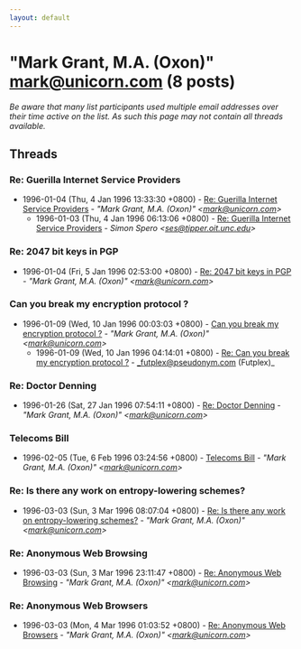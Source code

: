 ```yaml
---
layout: default
---
```


# "Mark Grant, M.A. (Oxon)" <mark@unicorn.com> (8 posts)

_Be aware that many list participants used multiple email addresses over their time active on the list. As such this page may not contain all threads available._

## Threads

### Re: Guerilla Internet Service Providers
+ 1996-01-04 (Thu, 4 Jan 1996 13:33:30 +0800) - [Re: Guerilla Internet Service Providers](/archive/1996/01/605790bcbd458af8fbcb7b962d62f2b2272ed7367272f00a667d5018c0c1d51c) - _"Mark Grant, M.A. (Oxon)" \<mark@unicorn.com\>_
  + 1996-01-03 (Thu, 4 Jan 1996 06:13:06 +0800) - [Re: Guerilla Internet Service Providers](/archive/1996/01/8abb82485d11a0d3958111f51a9589defaaa74ff4aa68ad1fa662f29db95c964) - _Simon Spero \<ses@tipper.oit.unc.edu\>_

### Re: 2047 bit keys in PGP
+ 1996-01-04 (Fri, 5 Jan 1996 02:53:00 +0800) - [Re: 2047 bit keys in PGP](/archive/1996/01/9bb6671b815a2c3aafc2e3b7c88df566ff23a0ca259f0b892de58e40ad6950c8) - _"Mark Grant, M.A. (Oxon)" \<mark@unicorn.com\>_

### Can you break my encryption protocol ?
+ 1996-01-09 (Wed, 10 Jan 1996 00:03:03 +0800) - [Can you break my encryption protocol ?](/archive/1996/01/b99d4bb12812b39d3a4b7bc0eae207bc06076fe810fcd0feb08177ccc6c71b3d) - _"Mark Grant, M.A. (Oxon)" \<mark@unicorn.com\>_
  + 1996-01-09 (Wed, 10 Jan 1996 04:14:01 +0800) - [Re: Can you break my encryption protocol ?](/archive/1996/01/8210c77f19d3a2e18d70bc8daa42dde9a93975c06a12195fb0f1fba326e5db47) - _futplex@pseudonym.com (Futplex)_

### Re: Doctor Denning
+ 1996-01-26 (Sat, 27 Jan 1996 07:54:11 +0800) - [Re: Doctor Denning](/archive/1996/01/a27fe2d2607b5ddf23714ef448714829c9e7bc6a3099808625ee244fab30f49e) - _"Mark Grant, M.A. (Oxon)" \<mark@unicorn.com\>_

### Telecoms Bill
+ 1996-02-05 (Tue, 6 Feb 1996 03:24:56 +0800) - [Telecoms Bill](/archive/1996/02/ffc14ba6c236669d3156690a9985ca45dc5850f76568e828ba65b97ab48921b0) - _"Mark Grant, M.A. (Oxon)" \<mark@unicorn.com\>_

### Re: Is there any work on entropy-lowering schemes?
+ 1996-03-03 (Sun, 3 Mar 1996 08:07:04 +0800) - [Re: Is there any work on entropy-lowering schemes?](/archive/1996/03/1a9fc97307574f19759418cbcafc25bd86f0a5475337c787c955a91619448942) - _"Mark Grant, M.A. (Oxon)" \<mark@unicorn.com\>_

### Re: Anonymous Web Browsing
+ 1996-03-03 (Sun, 3 Mar 1996 23:11:47 +0800) - [Re: Anonymous Web Browsing](/archive/1996/03/6533fa3c81accdcfeef2e911d7c9080414cc18c4783568f2ab27dff18abbd17f) - _"Mark Grant, M.A. (Oxon)" \<mark@unicorn.com\>_

### Re: Anonymous Web Browsers
+ 1996-03-03 (Mon, 4 Mar 1996 01:03:52 +0800) - [Re: Anonymous Web Browsers](/archive/1996/03/cc0d2439f0196a3b7b9d30f430f7da33c1285e1d30525d812a8a3edab38c871d) - _"Mark Grant, M.A. (Oxon)" \<mark@unicorn.com\>_

